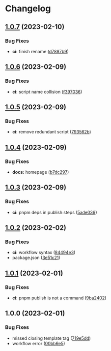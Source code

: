 # Changelog

## [1.0.7](https://github.com/jcartledge/case-manager/compare/v1.0.6...v1.0.7) (2023-02-10)


### Bug Fixes

* **ci:** finish rename ([d7887b9](https://github.com/jcartledge/case-manager/commit/d7887b97ea44bc2901a19538395cfeba3837ac82))

## [1.0.6](https://github.com/jcartledge/case-manager/compare/v1.0.5...v1.0.6) (2023-02-09)


### Bug Fixes

* **ci:** script name collision ([f397036](https://github.com/jcartledge/case-manager/commit/f3970368fd88ca6ce4c75c7e7429ca72c4fe3473))

## [1.0.5](https://github.com/jcartledge/case-manager/compare/v1.0.4...v1.0.5) (2023-02-09)


### Bug Fixes

* **ci:** remove redundant script ([793562b](https://github.com/jcartledge/case-manager/commit/793562bc34c604306d70c699b2fb4d032230a602))

## [1.0.4](https://github.com/jcartledge/case-manager/compare/v1.0.3...v1.0.4) (2023-02-09)


### Bug Fixes

* **docs:** homepage ([b7dc297](https://github.com/jcartledge/case-manager/commit/b7dc297fba850d2c64cf3d4104cbb9b7982b4309))

## [1.0.3](https://github.com/jcartledge/case-manager/compare/v1.0.2...v1.0.3) (2023-02-09)


### Bug Fixes

* **ci:** pnpm deps in publish steps ([5ade039](https://github.com/jcartledge/case-manager/commit/5ade039211ac4042d99dc3e78f8b8e2e28a15b13))

## [1.0.2](https://github.com/jcartledge/case-manager/compare/v1.0.1...v1.0.2) (2023-02-02)


### Bug Fixes

* **ci:** workflow syntax ([84494e3](https://github.com/jcartledge/case-manager/commit/84494e3d934594f5580f498385bdf79e89293b03))
* package.json ([3e51c21](https://github.com/jcartledge/case-manager/commit/3e51c21436c8e8e0910e89e45c933e2dfb842ea6))

## [1.0.1](https://github.com/jcartledge/case-manager/compare/v1.0.0...v1.0.1) (2023-02-01)

### Bug Fixes

- **ci:** pnpm publish is not a command ([9ba2402](https://github.com/jcartledge/case-manager/commit/9ba24023ae0ae163502f6737ce020a785c2d2826))

## 1.0.0 (2023-02-01)

### Bug Fixes

- missed closing template tag ([719e5dd](https://github.com/jcartledge/case-manager/commit/719e5ddbc003154585bebedd2922cb36ea11d914))
- workflow error ([00bb6e5](https://github.com/jcartledge/case-manager/commit/00bb6e562ca6304c58a482a4a069444765044b25))

